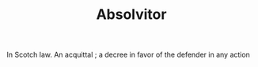 ---
title: Absolvitor
letter: A
permalink: "/definitions/absolvitor.html"
body: In Scotch law. An acquittal ; a decree in favor of the defender in any action
published_at: '2018-07-07'
source: Black's Law Dictionary
layout: post
---